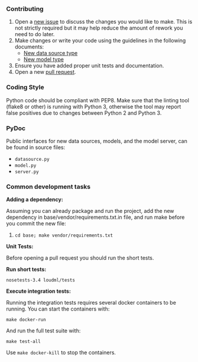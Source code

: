 ### Contributing

1. Open a [new issue][] to discuss the changes you would like to make.  This is
   not strictly required but it may help reduce the amount of rework you need
   to do later.
2. Make changes or write your code using the guidelines in the following
   documents:
   - [New data source type][datasources]
   - [New model type][models]
3. Ensure you have added proper unit tests and documentation.
4. Open a new [pull request][].

### Coding Style

Python code should be compliant with PEP8. Make sure that the linting tool
(flake8 or other) is running with Python 3, otherwise the tool may report
false positives due to changes between Python 2 and Python 3.

### PyDoc

Public interfaces for new data sources, models, and the model server,
can be found in source files:

* `datasource.py`
* `model.py`
* `server.py`

### Common development tasks

**Adding a dependency:**

Assuming you can already package and run the project, add the new dependency
in base/vendor/requirements.txt.in file, and run make before you commit
the new file:

1. `cd base; make vendor/requirements.txt`

**Unit Tests:**

Before opening a pull request you should run the short tests.

**Run short tests:**

```
nosetests-3.4 loudml/tests
```

**Execute integration tests:**

Running the integration tests requires several docker containers to be
running.  You can start the containers with:
```
make docker-run
```

And run the full test suite with:
```
make test-all
```

Use `make docker-kill` to stop the containers.


[new issue]: https://github.com/regel/loudml/issues/new/choose
[pull request]: https://github.com/regel/loudml/compare
[models]: /docs/MODELS.md
[datasources]: /docs/DATASOURCES.md
